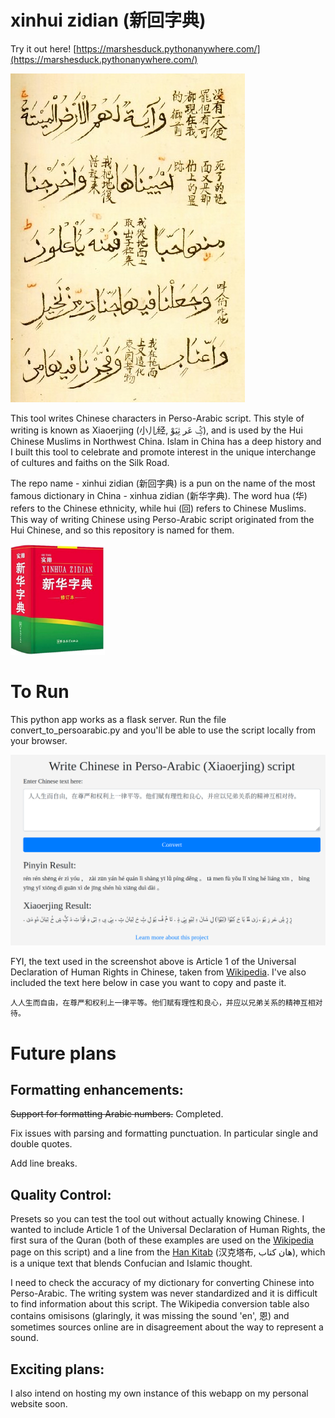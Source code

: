 xinhui zidian (新回字典)
=======================

Try it out here! [https://marshesduck.pythonanywhere.com/](https://marshesduck.pythonanywhere.com/)

![img_3.png](img_3.png)

This tool writes Chinese characters in Perso-Arabic script. This style of writing is known as Xiaoerjing (小儿经, ثِیَوْ‎ عَر‎ ݣٍْ‎), and is used by the Hui Chinese Muslims in Northwest China. Islam in China has a deep history and I built this tool to celebrate and promote interest in the unique interchange of cultures and faiths on the Silk Road. 

The repo name - xinhui zidian (新回字典) is a pun on the name of the most famous dictionary in China - xinhua zidian (新华字典). The word hua (华) refers to the Chinese ethnicity, while hui (回) refers to Chinese Muslims. This way of writing Chinese using Perso-Arabic script originated from the Hui Chinese, and so this repository is named for them.  

<img src="img.png" width="30%" />

To Run
========
This python app works as a flask server. Run the file convert_to_persoarabic.py and you'll be able to use the script locally from your browser.

![img_2.png](img_2.png)

FYI, the text used in the screenshot above is Article 1 of the Universal Declaration of Human Rights in Chinese, taken from [Wikipedia](https://en.wikipedia.org/wiki/Xiao%27erjing#Example). I've also included the text here below in case you want to copy and paste it. 

```人人生而自由，在尊严和权利上一律平等。他们赋有理性和良心，并应以兄弟关系的精神互相对待。```

Future plans
==============

Formatting enhancements:
----------

~~Support for formatting Arabic numbers.~~ Completed. 

Fix issues with parsing and formatting punctuation. In particular single and double quotes. 

Add line breaks. 

Quality Control:
------------------

Presets so you can test the tool out without actually knowing Chinese. I wanted to include Article 1 of the Universal Declaration of Human Rights, the first sura of the Quran (both of these examples are used on the [Wikipedia](https://en.wikipedia.org/wiki/Xiao%27erjing#Example) page on this script) and a line from the [Han Kitab](https://en.wikipedia.org/wiki/Han_Kitab) (汉克塔布, هان کتاب), which is a unique text that blends Confucian and Islamic thought. 

I need to check the accuracy of my dictionary for converting Chinese into Perso-Arabic. The writing system was never standardized and it is difficult to find information about this script. The Wikipedia conversion table also contains omisisons (glaringly, it was missing the sound 'en', 恩) and sometimes sources online are in disagreement about the way to represent a sound. 

Exciting plans:
----------------

I also intend on hosting my own instance of this webapp on my personal website soon. 
